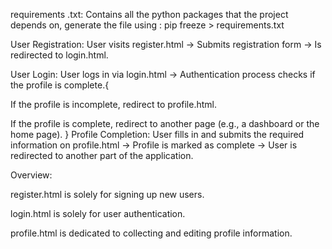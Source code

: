 requirements .txt: Contains all the python packages that the project depends on, generate the file using :
pip freeze > requirements.txt



User Registration: User visits register.html → Submits registration form → Is redirected to login.html.

User Login: User logs in via login.html → Authentication process checks if the profile is complete.{

If the profile is incomplete, redirect to profile.html.

If the profile is complete, redirect to another page (e.g., a dashboard or the home page).
}
Profile Completion: User fills in and submits the required information on profile.html → Profile is marked as complete → User is redirected to another part of the application.

Overview:

register.html is solely for signing up new users.

login.html is solely for user authentication.

profile.html is dedicated to collecting and editing profile information.